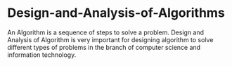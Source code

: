 # Design-and-Analysis-of-Algorithms
An Algorithm is a sequence of steps to solve a problem. Design and Analysis of Algorithm is very important for designing algorithm to solve different types of problems in the branch of computer science and information technology.
